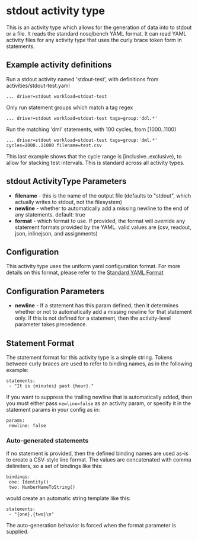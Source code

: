 # stdout activity type

This is an activity type which allows for the generation of data
into to stdout or a file. It reads the standard nosqlbench YAML
format. It can read YAML activity files for any activity type
that uses the curly brace token form in statements.

## Example activity definitions

Run a stdout activity named 'stdout-test', with definitions from activities/stdout-test.yaml
~~~
... driver=stdout workload=stdout-test
~~~

Only run statement groups which match a tag regex
~~~
... driver=stdout workload=stdout-test tags=group:'ddl.*'
~~~

Run the matching 'dml' statements, with 100 cycles, from [1000..1100)
~~~
... driver=stdout workload=stdout-test tags=group:'dml.*' cycles=1000..11000 filename=test.csv
~~~

This last example shows that the cycle range is [inclusive..exclusive),
to allow for stacking test intervals. This is standard across all
activity types.

## stdout ActivityType Parameters

- **filename** - this is the name of the output file
    (defaults to "stdout", which actually writes to stdout, not the filesystem)
- **newline** - whether to automatically add a missing newline to the end
   of any statements.
   default: true
- **format** - which format to use. If provided, the format will override
   any statement formats provided by the YAML.
   valid values are (csv, readout, json, inlinejson, and assignments)

## Configuration

This activity type uses the uniform yaml configuration format.
For more details on this format, please refer to the
[Standard YAML Format](http://docs.nosqlbench.io/user-guide/standard_yaml/)

## Configuration Parameters

- **newline** - If a statement has this param defined, then it determines
  whether or not to automatically add a missing newline for that statement
  only. If this is not defined for a statement, then the activity-level
  parameter takes precedence.

## Statement Format

The statement format for this activity type is a simple string. Tokens between
curly braces are used to refer to binding names, as in the following example:

    statements:
     - "It is {minutes} past {hour}."

If you want to suppress the trailing newline that is automatically added, then
you must either pass `newline=false` as an activity param, or specify it
in the statement params in your config as in:

    params:
     newline: false

### Auto-generated statements

If no statement is provided, then the defined binding names are used as-is
to create a CSV-style line format. The values are concatenated with
comma delimiters, so a set of bindings like this:

    bindings:
     one: Identity()
     two: NumberNameToString()

would create an automatic string template like this:

    statements:
     - "{one},{two}\n"

The auto-generation behavior is forced when the format parameter is supplied.
